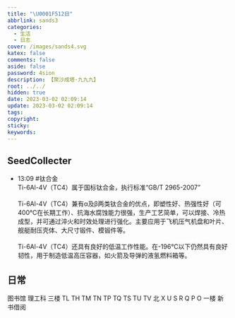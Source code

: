 ```yaml
---
title: "\U0001F512日"
abbrlink: sands3
categories:
  - 生活
  - 日志
cover: /images/sands4.svg
katex: false
comments: false
aside: false
password: 4sion
description: 【聚沙成塔·九九九】
root: ../../
hidden: true
date: 2023-03-02 02:09:14
update: 2023-03-02 02:09:14
tags:
copyright:
sticky:
keywords:
---
```


## SeedCollecter
- 13:09 #钛合金 <br>Ti-6Al-4V（TC4）属于国标钛合金，执行标准“GB/T 2965-2007”<br><br>Ti-6Al-4V（TC4）兼有α及β两类钛合金的优点，即塑性好、热强性好（可400℃在长期工作）、抗海水腐蚀能力很强，生产工艺简单，可以焊接、冷热成型，并可通过淬火和时效处理进行强化。主要应用于飞机压气机盘和叶片、舰艇耐压壳体、大尺寸锻件、模锻件等。<br><br>Ti-6Al-4V（TC4）还具有良好的低温工作性能。在-196℃以下仍然具有良好韧性，用于制造低温高压容器，如火箭及导弹的液氢燃料箱等。 


## 日常
图书馆
理工科 三楼 TL TH TM TN TP TQ TS TU TV
北 X U S R Q P O
一楼 新书借阅
